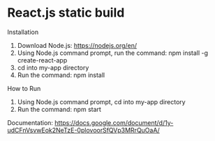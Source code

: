 # React.js static build

Installation
1. Download Node.js: https://nodejs.org/en/
2. Using Node.js command prompt, run the command: npm install -g create-react-app
3. cd into my-app directory
4. Run the command: npm install

How to Run
1. Using Node.js command prompt, cd into my-app directory
2. Run the command: npm start

Documentation:
https://docs.google.com/document/d/1y-udCFnVsvwEok2NeTzE-0plovoorSfQVp3MRrQuOaA/
